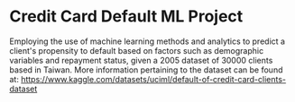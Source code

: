 # Credit Card Default ML Project
Employing the use of machine learning methods and analytics to predict a client's propensity to default based on factors such as demographic variables and repayment status, given a 2005 dataset of 30000 clients based in Taiwan.
More information pertaining to the dataset can be found at: https://www.kaggle.com/datasets/uciml/default-of-credit-card-clients-dataset
